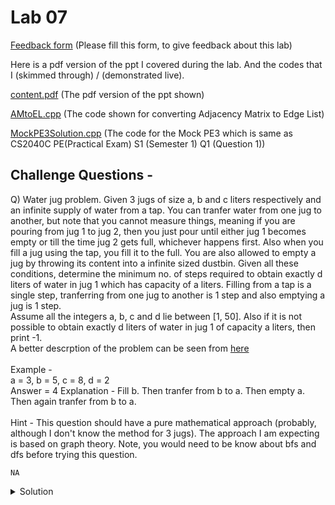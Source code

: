 # Lab 07

  [Feedback form](https://docs.google.com/forms/d/e/1FAIpQLScLeIezAu3Bueokx98FzaNraoK_90lxMd6trBRnnNLXKQjojg/viewform?usp=sf_link) (Please fill this form, to give feedback about this lab)

Here is a pdf version of the ppt I covered during the lab. And the codes that I (skimmed through) / (demonstrated live).

  [content.pdf](https://sidhant007.github.io/CS2040C/lab07/content.pdf) (The pdf version of the ppt shown) 

  [AMtoEL.cpp](https://sidhant007.github.io/CS2040C/lab07/AMtoEL.cpp) (The code shown for converting Adjacency Matrix to Edge List)

  [MockPE3Solution.cpp](https://sidhant007.github.io/CS2040C/lab07/MockPE3Solution.cpp) (The code for the Mock PE3 which is same as CS2040C PE(Practical Exam) S1 (Semester 1) Q1 (Question 1))

## Challenge Questions - 

Q) Water jug problem. Given 3 jugs of size a, b and c liters respectively and an infinite supply of water from a tap. You can tranfer water from one jug to another, but note that you cannot measure things, meaning if you are pouring from jug 1 to jug 2, then you just pour until either jug 1 becomes empty or till the time jug 2 gets full, whichever happens first. Also when you fill a jug using the tap, you fill it to the full. You are also allowed to empty a jug by throwing its content into a infinite sized dustbin. Given all these conditions, determine the minimum no. of steps required to obtain exactly d liters of water in jug 1 which has capacity of a liters. Filling from a tap is a single step, tranferring from one jug to another is 1 step and also emptying a jug is 1 step. 
<br>
Assume all the integers a, b, c and d lie between [1, 50]. Also if it is not possible to obtain exactly d liters of water in jug 1 of capacity a liters, then print -1.
<br>
A better descrption of the problem can be seen from [here](https://en.wikipedia.org/wiki/Water_pouring_puzzle)
<br><br>
Example - 
<br>
a = 3, b = 5, c = 8, d = 2
<br>
Answer = 4 
Explanation - Fill b. Then tranfer from b to a. Then empty a. Then again tranfer from b to a.
<br><br>
Hint - This question should have a pure mathematical approach (probably, although I don't know the method for 3 jugs). The approach I am expecting is based on graph theory. Note, you would need to be know about bfs and dfs before trying this question.

~~~~
NA
~~~~

<details>
  <summary>Solution</summary>
  TBA
</details>
